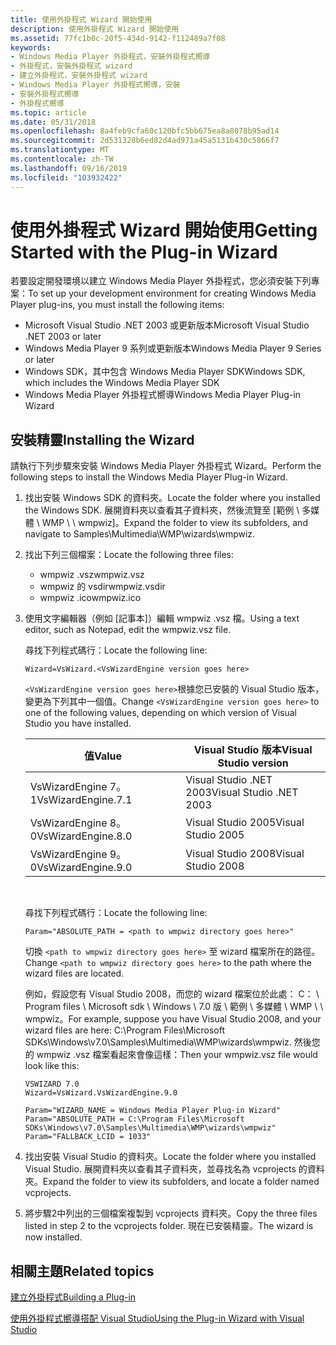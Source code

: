```yaml
---
title: 使用外掛程式 Wizard 開始使用
description: 使用外掛程式 Wizard 開始使用
ms.assetid: 77fc1b0c-20f5-434d-9142-f112489a7f08
keywords:
- Windows Media Player 外掛程式，安裝外掛程式嚮導
- 外掛程式，安裝外掛程式 wizard
- 建立外掛程式，安裝外掛程式 wizard
- Windows Media Player 外掛程式嚮導，安裝
- 安裝外掛程式嚮導
- 外掛程式嚮導
ms.topic: article
ms.date: 05/31/2018
ms.openlocfilehash: 8a4feb9cfa60c120bfc5bb675ea8a8078b95ad14
ms.sourcegitcommit: 2d531328b6ed82d4ad971a45a5131b430c5866f7
ms.translationtype: MT
ms.contentlocale: zh-TW
ms.lasthandoff: 09/16/2019
ms.locfileid: "103932422"
---
```

# <a name="getting-started-with-the-plug-in-wizard"></a><span data-ttu-id="43060-109">使用外掛程式 Wizard 開始使用</span><span class="sxs-lookup"><span data-stu-id="43060-109">Getting Started with the Plug-in Wizard</span></span>

<span data-ttu-id="43060-110">若要設定開發環境以建立 Windows Media Player 外掛程式，您必須安裝下列專案：</span><span class="sxs-lookup"><span data-stu-id="43060-110">To set up your development environment for creating Windows Media Player plug-ins, you must install the following items:</span></span>

-   <span data-ttu-id="43060-111">Microsoft Visual Studio .NET 2003 或更新版本</span><span class="sxs-lookup"><span data-stu-id="43060-111">Microsoft Visual Studio .NET 2003 or later</span></span>
-   <span data-ttu-id="43060-112">Windows Media Player 9 系列或更新版本</span><span class="sxs-lookup"><span data-stu-id="43060-112">Windows Media Player 9 Series or later</span></span>
-   <span data-ttu-id="43060-113">Windows SDK，其中包含 Windows Media Player SDK</span><span class="sxs-lookup"><span data-stu-id="43060-113">Windows SDK, which includes the Windows Media Player SDK</span></span>
-   <span data-ttu-id="43060-114">Windows Media Player 外掛程式嚮導</span><span class="sxs-lookup"><span data-stu-id="43060-114">Windows Media Player Plug-in Wizard</span></span>

## <a name="installing-the-wizard"></a><span data-ttu-id="43060-115">安裝精靈</span><span class="sxs-lookup"><span data-stu-id="43060-115">Installing the Wizard</span></span>

<span data-ttu-id="43060-116">請執行下列步驟來安裝 Windows Media Player 外掛程式 Wizard。</span><span class="sxs-lookup"><span data-stu-id="43060-116">Perform the following steps to install the Windows Media Player Plug-in Wizard.</span></span>

1.  <span data-ttu-id="43060-117">找出安裝 Windows SDK 的資料夾。</span><span class="sxs-lookup"><span data-stu-id="43060-117">Locate the folder where you installed the Windows SDK.</span></span> <span data-ttu-id="43060-118">展開資料夾以查看其子資料夾，然後流覽至 [範例 \\ 多媒體 \\ WMP \\ \\ wmpwiz]。</span><span class="sxs-lookup"><span data-stu-id="43060-118">Expand the folder to view its subfolders, and navigate to Samples\\Multimedia\\WMP\\wizards\\wmpwiz.</span></span>
2.  <span data-ttu-id="43060-119">找出下列三個檔案：</span><span class="sxs-lookup"><span data-stu-id="43060-119">Locate the following three files:</span></span>
    -   <span data-ttu-id="43060-120">wmpwiz .vsz</span><span class="sxs-lookup"><span data-stu-id="43060-120">wmpwiz.vsz</span></span>
    -   <span data-ttu-id="43060-121">wmpwiz 的 vsdir</span><span class="sxs-lookup"><span data-stu-id="43060-121">wmpwiz.vsdir</span></span>
    -   <span data-ttu-id="43060-122">wmpwiz .ico</span><span class="sxs-lookup"><span data-stu-id="43060-122">wmpwiz.ico</span></span>
3.  <span data-ttu-id="43060-123">使用文字編輯器（例如 [記事本]）編輯 wmpwiz .vsz 檔。</span><span class="sxs-lookup"><span data-stu-id="43060-123">Using a text editor, such as Notepad, edit the wmpwiz.vsz file.</span></span>

    <span data-ttu-id="43060-124">尋找下列程式碼行：</span><span class="sxs-lookup"><span data-stu-id="43060-124">Locate the following line:</span></span>

    ```
    Wizard=VsWizard.<VsWizardEngine version goes here>
    ```

    

    <span data-ttu-id="43060-125">`<VsWizardEngine version goes here>`根據您已安裝的 Visual Studio 版本，變更為下列其中一個值。</span><span class="sxs-lookup"><span data-stu-id="43060-125">Change `<VsWizardEngine version goes here>` to one of the following values, depending on which version of Visual Studio you have installed.</span></span>

    

    | <span data-ttu-id="43060-126">值</span><span class="sxs-lookup"><span data-stu-id="43060-126">Value</span></span>              | <span data-ttu-id="43060-127">Visual Studio 版本</span><span class="sxs-lookup"><span data-stu-id="43060-127">Visual Studio version</span></span>   |
    |--------------------|-------------------------|
    | <span data-ttu-id="43060-128">VsWizardEngine 7。1</span><span class="sxs-lookup"><span data-stu-id="43060-128">VsWizardEngine.7.1</span></span> | <span data-ttu-id="43060-129">Visual Studio .NET 2003</span><span class="sxs-lookup"><span data-stu-id="43060-129">Visual Studio .NET 2003</span></span> |
    | <span data-ttu-id="43060-130">VsWizardEngine 8。0</span><span class="sxs-lookup"><span data-stu-id="43060-130">VsWizardEngine.8.0</span></span> | <span data-ttu-id="43060-131">Visual Studio 2005</span><span class="sxs-lookup"><span data-stu-id="43060-131">Visual Studio 2005</span></span>      |
    | <span data-ttu-id="43060-132">VsWizardEngine 9。0</span><span class="sxs-lookup"><span data-stu-id="43060-132">VsWizardEngine.9.0</span></span> | <span data-ttu-id="43060-133">Visual Studio 2008</span><span class="sxs-lookup"><span data-stu-id="43060-133">Visual Studio 2008</span></span>      |

    

     

    <span data-ttu-id="43060-134">尋找下列程式碼行：</span><span class="sxs-lookup"><span data-stu-id="43060-134">Locate the following line:</span></span>

    ```
    Param="ABSOLUTE_PATH = <path to wmpwiz directory goes here>"
    ```

    

    <span data-ttu-id="43060-135">切換 `<path to wmpwiz directory goes here>` 至 wizard 檔案所在的路徑。</span><span class="sxs-lookup"><span data-stu-id="43060-135">Change `<path to wmpwiz directory goes here>` to the path where the wizard files are located.</span></span>

    <span data-ttu-id="43060-136">例如，假設您有 Visual Studio 2008，而您的 wizard 檔案位於此處： C： \\ Program files \\ Microsoft sdk \\ Windows \\ 7.0 版 \\ 範例 \\ 多媒體 \\ WMP \\ \\ wmpwiz。</span><span class="sxs-lookup"><span data-stu-id="43060-136">For example, suppose you have Visual Studio 2008, and your wizard files are here: C:\\Program Files\\Microsoft SDKs\\Windows\\v7.0\\Samples\\Multimedia\\WMP\\wizards\\wmpwiz.</span></span> <span data-ttu-id="43060-137">然後您的 wmpwiz .vsz 檔案看起來會像這樣：</span><span class="sxs-lookup"><span data-stu-id="43060-137">Then your wmpwiz.vsz file would look like this:</span></span>

    ```
    VSWIZARD 7.0
    Wizard=VsWizard.VsWizardEngine.9.0

    Param="WIZARD_NAME = Windows Media Player Plug-in Wizard"
    Param="ABSOLUTE_PATH = C:\Program Files\Microsoft SDKs\Windows\v7.0\Samples\Multimedia\WMP\wizards\wmpwiz"
    Param="FALLBACK_LCID = 1033"
    ```

    

4.  <span data-ttu-id="43060-138">找出安裝 Visual Studio 的資料夾。</span><span class="sxs-lookup"><span data-stu-id="43060-138">Locate the folder where you installed Visual Studio.</span></span> <span data-ttu-id="43060-139">展開資料夾以查看其子資料夾，並尋找名為 vcprojects 的資料夾。</span><span class="sxs-lookup"><span data-stu-id="43060-139">Expand the folder to view its subfolders, and locate a folder named vcprojects.</span></span>
5.  <span data-ttu-id="43060-140">將步驟2中列出的三個檔案複製到 vcprojects 資料夾。</span><span class="sxs-lookup"><span data-stu-id="43060-140">Copy the three files listed in step 2 to the vcprojects folder.</span></span> <span data-ttu-id="43060-141">現在已安裝精靈。</span><span class="sxs-lookup"><span data-stu-id="43060-141">The wizard is now installed.</span></span>

## <a name="related-topics"></a><span data-ttu-id="43060-142">相關主題</span><span class="sxs-lookup"><span data-stu-id="43060-142">Related topics</span></span>

<dl> <dt>

[<span data-ttu-id="43060-143">建立外掛程式</span><span class="sxs-lookup"><span data-stu-id="43060-143">Building a Plug-in</span></span>](building-a-plug-in.md)
</dt> <dt>

[<span data-ttu-id="43060-144">使用外掛程式嚮導搭配 Visual Studio</span><span class="sxs-lookup"><span data-stu-id="43060-144">Using the Plug-in Wizard with Visual Studio</span></span>](using-the-plug-in-wizard-with-visual-studio.md)
</dt> </dl>

 

 




